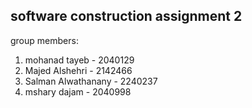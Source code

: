 ## **software construction assignment 2**
group members:
1. mohanad tayeb - 2040129
2. Majed Alshehri - 2142466
3. Salman Alwathanany - 2240237
4. mshary dajam - 2040998
